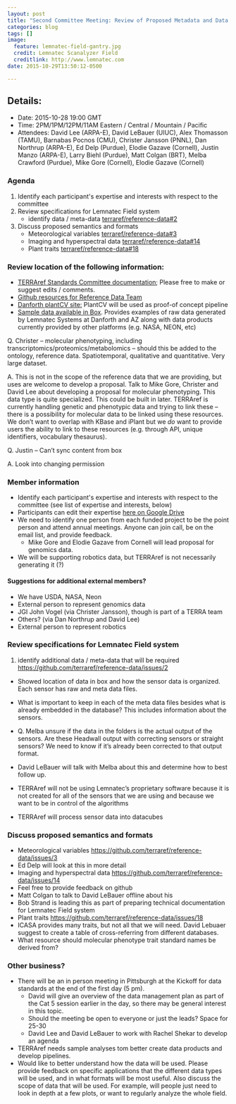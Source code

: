 ```yaml
---
layout: post
title: "Second Committee Meeting: Review of Proposed Metadata and Data Formats"
categories: blog
tags: []
image: 
  feature: lemnatec-field-gantry.jpg
  credit: Lemnatec Scanalyzer Field 
  creditlink: http://www.lemnatec.com
date: 2015-10-29T13:50:12-0500

---
```



## Details:

* Date: 2015-10-28 19:00 GMT
* Time: 2PM/1PM/12PM/11AM Eastern / Central / Mountain / Pacific
* Attendees: David Lee (ARPA-E), David LeBauer (UIUC), Alex Thomasson (TAMU), Barnabas Pocnos (CMU), Christer Jansson (PNNL), Dan Northrup (ARPA-E), Ed Delp (Purdue), Elodie Gazave (Cornell), Justin Manzo (ARPA-E), Larry Biehl (Purdue), Matt Colgan (BRT), Melba Crawford (Purdue), Mike Gore (Cornell), Elodie Gazave (Cornell)

### Agenda

1. Identify each participant's expertise and interests with respect to the committee
2. Review specifications for Lemnatec Field system
   * identify data / meta-data [terraref/reference-data#2](https://github.com/terraref/reference-data/issues/2)
3. Discuss proposed semantics and formats  
    * Meteorological variables [terraref/reference-data#3](https://github.com/terraref/reference-data/issues/3)
    * Imaging and hyperspectral data [terraref/reference-data#14](https://github.com/terraref/reference-data/issues/14)
    * Plant traits [terraref/reference-data#18](https://github.com/terraref/reference-data/issues/18)
    
    
###	Review location of the following information:
  * [TERRAref Standards Committee documentation](https://dlebauer.gitbooks.io/terraref-documentation/content/data_standards_committee.html); Please free to make or suggest edits / comments.
  * [Github resources for Reference Data Team](https://github.com/terraref/reference-data)
  * [Danforth plantCV site:](http://plantcv.danforthcenter.org/) PlantCV will be used as proof-of concept pipeline 
  * [Sample data available in Box](https://uofi.box.com/terraref-sample-data). Provides examples of raw data generated by Lemnatec Systems at Danforth and AZ along with data products currently provided by other platforms (e.g. NASA, NEON, etc) 

Q. Christer – molecular phenotyping, including transcriptomics/proteomics/metabolomics – should this be added to the ontology, reference data.  Spatiotemporal, qualitative and quantitative.  Very large dataset.

A. This is not in the scope of the reference data that we are providing, but uses are welcome to develop a proposal.  Talk to Mike Gore, Christer and David Lee about developing a proposal for molecular phenotyping.  This data type is quite specialized.  This could be built in later. TERRAref is currently handling genetic and phenotypic data and trying to link these – there is a possibility for molecular data to be linked using these resources. We don’t want to overlap with KBase and iPlant but we _do_ want to provide users the ability to link to these resources (e.g. through API, unique identifiers, vocabulary thesaurus).  

Q. Justin – Can’t sync content from box

A. Look into changing permission

###	Member information
 * Identify each participant's expertise and interests with respect to the committee (see list of expertise and interests, below)
 * Participants can edit their expertise [here on Google Drive](https://docs.google.com/spreadsheets/d/14Z-Y2MmVy94X561VJdecBSu577VQ4H6G65gh8p_pkD4/edit?usp=sharing)
  * We need to identify one person from each funded project to be the point person and attend annual meetings.  Anyone can join call, be on the email list, and provide feedback. 
    * Mike Gore and Elodie Gazave from Cornell will lead proposal for genomics data.
* We will be supporting robotics data, but TERRAref is not necessarily generating it (?)

#### Suggestions for additional external members?

* We have USDA, NASA, Neon
* External person to represent genomics data
* JGI John Vogel (via Christer Jansson), though is part of a TERRA team
* Others? (via Dan Northrup and David Lee)
* External person to represent robotics

###	Review specifications for Lemnatec Field system

1.	identify additional data / meta-data that will be required  https://github.com/terraref/reference-data/issues/2
  * Showed location of data in box and how the sensor data is organized.  Each sensor has raw and meta data files.
  * What is important to keep in each of the meta data files besides what is already embedded in the database?  This includes information about the sensors.

* Q. Melba unsure if the data in the folders is the actual output of the sensors.  Are these Headwall output with correcting sensors or straight sensors?  We need to know if it’s already been corrected to that output format.
* David LeBauer will talk with Melba about this and determine how to best follow up.
* TERRAref will not be using Lemnatec’s proprietary software because it is not created for all of the sensors that we are using and because we want to be in control of the algorithms
* TERRAref will process sensor data into datacubes

### Discuss proposed semantics and formats

*	Meteorological variables https://github.com/terraref/reference-data/issues/3
  * Ed Delp will look at this in more detail
* 	Imaging and hyperspectral data https://github.com/terraref/reference-data/issues/14
  * Feel free to provide feedback on github
  * Matt Colgan to talk to David LeBauer offline about his
  * Bob Strand is leading this as part of preparing technical documentation for Lemnatec Field system
*	Plant traits https://github.com/terraref/reference-data/issues/18
   * ICASA provides many traits, but not all that we will need.  David Lebuaer suggest to create a table of cross-referring from different databases.
   * What resource should molecular phenotype trait standard names be derived from?


### Other business?

* There will be an in person meeting in Pittsburgh at the Kickoff for data standards at the end of the first day (5 pm).
  * David will give an overview of the data management plan as part of the Cat 5 session earlier in the day, so there may be general interest in this topic.
  * Should the meeting be open to everyone or just the leads?  Space for 25-30
  * David Lee and David LeBauer to work with Rachel Shekar to develop an agenda
* TERRAref needs sample analyses tom better create data products and develop pipelines.
* Would like to better understand how the data will be used.  Please provide feedback on specific applications that the different data types will be used, and in what formats will be most useful.  Also discuss the scope of data that will be used.  For example, will people just need to look in depth at a few plots, or want to regularly analyze the whole field.

